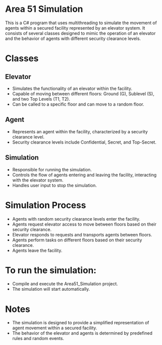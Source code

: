 # Area 51 Simulation

This is a C# program that uses multithreading to simulate the movement of agents within a secured facility represented by an elevator system. 
It consists of several classes designed to mimic the operation of an elevator and the behavior of agents with different security
clearance levels.

# Classes

## Elevator

- Simulates the functionality of an elevator within the facility.
- Capable of moving between different floors: Ground (G), Sublevel (S), and two Top Levels (T1, T2).
- Can be called to a specific floor and can move to a random floor.

## Agent

- Represents an agent within the facility, characterized by a security clearance level.
- Security clearance levels include Confidential, Secret, and Top-Secret.

## Simulation

- Responsible for running the simulation.
- Controls the flow of agents entering and leaving the facility, interacting with the elevator system.
- Handles user input to stop the simulation.

# Simulation Process

- Agents with random security clearance levels enter the facility.
- Agents request elevator access to move between floors based on their security clearance.
- Elevator responds to requests and transports agents between floors.
- Agents perform tasks on different floors based on their security clearance.
- Agents leave the facility.

# To run the simulation:

- Compile and execute the Area51_Simulation project.
- The simulation will start automatically.


# Notes

- The simulation is designed to provide a simplified representation of agent movement within a secured facility.
- The behavior of the elevator and agents is determined by predefined rules and random events.
